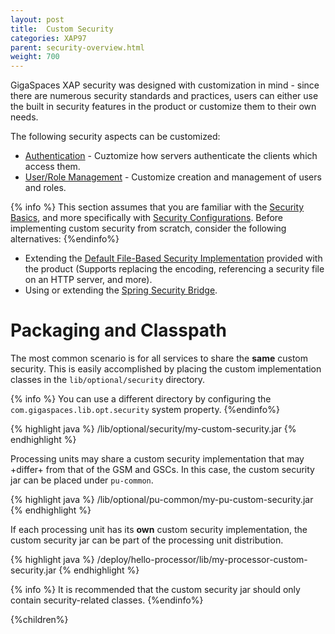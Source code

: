 ```yaml
---
layout: post
title:  Custom Security
categories: XAP97
parent: security-overview.html
weight: 700
---
```



GigaSpaces XAP security was designed with customization in mind - since there are numerous security standards and practices, users can either use the built in security features in the product or customize them to their own needs.

The following security aspects can be customized:

- [Authentication](./custom-authentication.html) - Cuztomize how servers authenticate the clients which access them.
- [User/Role Management](./custom-user-role-management.html) - Customize creation and management of users and roles.

{% info %}
This section assumes that you are familiar with the [Security Basics](./security-concepts.html), and more specifically with [Security Configurations](./security-configurations.html).
Before implementing custom security from scratch, consider the following alternatives:
{%endinfo%}

- Extending the [Default File-Based Security Implementation](./default-file-based-security-implementation.html) provided with the product (Supports replacing the encoding, referencing a security file on an HTTP server, and more).
- Using or extending the [Spring Security Bridge](./spring-security-bridge.html).

# Packaging and Classpath

The most common scenario is for all services to share the **same** custom security. This is easily accomplished by placing the custom implementation classes in the `lib/optional/security` directory.

{% info %}
You can use a different directory by configuring the `com.gigaspaces.lib.opt.security` system property.
{%endinfo%}

{% highlight java %}
<GigaSpaces root>/lib/optional/security/my-custom-security.jar
{% endhighlight %}

Processing units may share a custom security implementation that may +differ+ from that of the GSM and GSCs. In this case, the custom security jar can be placed under `pu-common`.

{% highlight java %}
<GigaSpaces root>/lib/optional/pu-common/my-pu-custom-security.jar
{% endhighlight %}

If each processing unit has its **own** custom security implementation, the custom security jar can be part of the processing unit distribution.

{% highlight java %}
<GigaSpaces root>/deploy/hello-processor/lib/my-processor-custom-security.jar
{% endhighlight %}

{% info %} It is recommended that the custom security jar should only contain security-related classes. {%endinfo%}


{%children%}